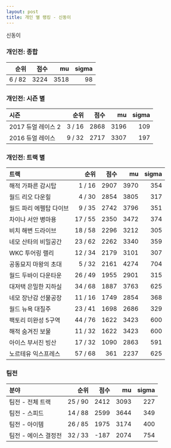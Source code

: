 ```yaml
---
layout: post
title: 개인 별 랭킹 - 신동이
---
```


신동이

### 개인전: 종합

| 순위 | 점수 | mu | sigma |
|---:|---:|---:|---:|
| 6 / 82 | 3224 | 3518 | 98 |

### 개인전: 시즌 별

| 시즌 | 순위 | 점수 | mu | sigma |
|:---|---:|---:|---:|---:|
| 2017 듀얼 레이스 2 | 3 / 16 | 2868 | 3196 | 109 |
| 2016 듀얼 레이스 | 9 / 32 | 2717 | 3307 | 197 |

### 개인전: 트랙 별

| 트랙 | 순위 | 점수 | mu | sigma |
|:---|---:|---:|---:|---:|
| 해적 가파른 감시탑 | 1 / 16 | 2907 | 3970 | 354 |
| 월드 리오 다운힐 | 4 / 30 | 2854 | 3805 | 317 |
| 월드 파리 에펠탑 다이브 | 9 / 35 | 2742 | 3796 | 351 |
| 차이나 서안 병마용 | 17 / 55 | 2350 | 3472 | 374 |
| 비치 해변 드라이브 | 18 / 58 | 2296 | 3212 | 305 |
| 네모 산타의 비밀공간 | 23 / 62 | 2262 | 3340 | 359 |
| WKC 투어링 랠리 | 12 / 34 | 2179 | 3101 | 307 |
| 공동묘지 마왕의 초대 | 5 / 32 | 2161 | 4274 | 704 |
| 월드 두바이 다운타운 | 26 / 49 | 1955 | 2901 | 315 |
| 대저택 은밀한 지하실 | 34 / 68 | 1887 | 3763 | 625 |
| 네모 장난감 선물공장 | 11 / 16 | 1749 | 2854 | 368 |
| 월드 뉴욕 대질주 | 23 / 41 | 1698 | 2686 | 329 |
| 팩토리 미완성 5구역 | 44 / 76 | 1622 | 3423 | 600 |
| 해적 숨겨진 보물 | 11 / 32 | 1622 | 3423 | 600 |
| 아이스 부서진 빙산 | 17 / 32 | 1090 | 2863 | 591 |
| 노르테유 익스프레스 | 57 / 68 | 361 | 2237 | 625 |

### 팀전

| 분야 | 순위 | 점수 | mu | sigma |
|:---|---:|---:|---:|---:|
| 팀전 - 전체 트랙 | 25 / 90 | 2412 | 3093 | 227 |
| 팀전 - 스피드 | 14 / 88 | 2599 | 3644 | 349 |
| 팀전 - 아이템 | 26 / 85 | 1975 | 3174 | 400 |
| 팀전 - 에이스 결정전 | 32 / 33 | -187 | 2074 | 754 |
